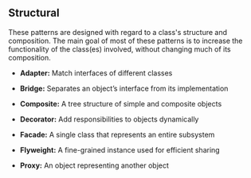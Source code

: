 ## Structural 

These patterns are designed with regard to a class's structure and composition.
The main goal of most of these patterns is to increase the functionality of the class(es) involved, without changing much of its composition.

- **Adapter:** Match interfaces of different classes

- **Bridge:** Separates an object’s interface from its implementation

- **Composite:** A tree structure of simple and composite objects

- **Decorator:** Add responsibilities to objects dynamically

- **Facade:** A single class that represents an entire subsystem

- **Flyweight:** A fine-grained instance used for efficient sharing

- **Proxy:** An object representing another object
